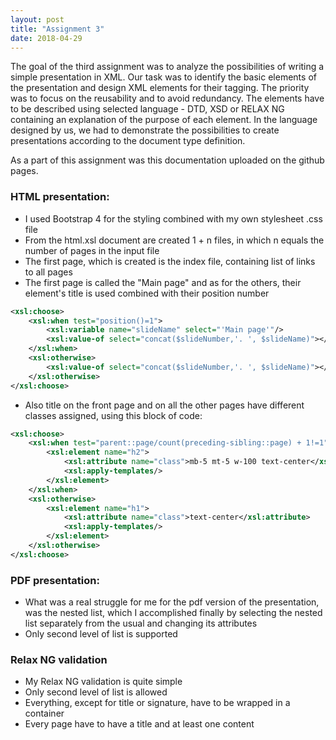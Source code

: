 ```yaml
---
layout: post
title: "Assignment 3"
date: 2018-04-29
---
```

The goal of the third assignment was to analyze the possibilities of writing a simple presentation in XML. Our task was to identify the basic elements of the presentation and design XML elements for their tagging. The priority was to focus on the reusability and to avoid redundancy. The elements have to be described using selected language - DTD, XSD or RELAX NG containing an explanation of the purpose of each element. In the language designed by us, we had to demonstrate the possibilities to create presentations according to the document type definition.

As a part of this assignment was this documentation uploaded on the github pages.

### HTML presentation:
- I used Bootstrap 4 for the styling combined with my own stylesheet .css file
- From the html.xsl document are created 1 + n files, in which n equals the number of pages in the input file
- The first page, which is created is the index file, containing list of links to all pages
- The first page is called the "Main page" and as for the others, their element's title is used combined with their position number

```xml
<xsl:choose>
    <xsl:when test="position()=1">
        <xsl:variable name="slideName" select="'Main page'"/>
        <xsl:value-of select="concat($slideNumber,'. ', $slideName)"></xsl:value-of>
    </xsl:when>
    <xsl:otherwise>
        <xsl:value-of select="concat($slideNumber,'. ', $slideName)"></xsl:value-of>
    </xsl:otherwise>
</xsl:choose>
```
- Also title on the front page and on all the other pages have different classes assigned, using this block of code:

```xml
<xsl:choose>
    <xsl:when test="parent::page/count(preceding-sibling::page) + 1!=1">
        <xsl:element name="h2">
            <xsl:attribute name="class">mb-5 mt-5 w-100 text-center</xsl:attribute>
            <xsl:apply-templates/>
        </xsl:element>
    </xsl:when>
    <xsl:otherwise>
        <xsl:element name="h1">
            <xsl:attribute name="class">text-center</xsl:attribute>
            <xsl:apply-templates/>
        </xsl:element>
    </xsl:otherwise>
</xsl:choose>
```
### PDF presentation:
- What was a real struggle for me for the pdf version of the presentation, was the nested list, which I accomplished finally by selecting the nested list separately from the usual and changing its attributes
- Only second level of list is supported

### Relax NG validation
- My Relax NG validation is quite simple
- Only second level of list is allowed
- Everything, except for title or signature, have to be wrapped in a container
- Every page have to have a title and at least one content
